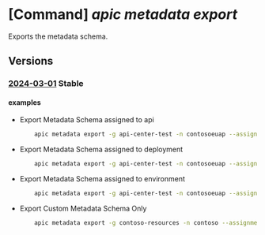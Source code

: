 # [Command] _apic metadata export_

Exports the metadata schema.

## Versions

### [2024-03-01](/Resources/mgmt-plane/L3N1YnNjcmlwdGlvbnMve30vcmVzb3VyY2Vncm91cHMve30vcHJvdmlkZXJzL21pY3Jvc29mdC5hcGljZW50ZXIvc2VydmljZXMve30vZXhwb3J0bWV0YWRhdGFzY2hlbWE=/2024-03-01.xml) **Stable**

<!-- mgmt-plane /subscriptions/{}/resourcegroups/{}/providers/microsoft.apicenter/services/{}/exportmetadataschema 2024-03-01 -->

#### examples

- Export Metadata Schema assigned to api
    ```bash
        apic metadata export -g api-center-test -n contosoeuap --assignments api --file-name filename.json
    ```

- Export Metadata Schema assigned to deployment
    ```bash
        apic metadata export -g api-center-test -n contosoeuap --assignments deployment --file-name filename.json
    ```

- Export Metadata Schema assigned to environment
    ```bash
        apic metadata export -g api-center-test -n contosoeuap --assignments environment --file-name filename.json
    ```

- Export Custom Metadata Schema Only
    ```bash
        apic metadata export -g contoso-resources -n contoso --assignments api --file-name filename.json --custom-metadata-only
    ```
